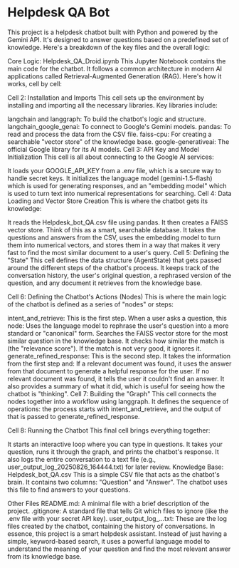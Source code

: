 # Helpdesk QA Bot

This project is a helpdesk chatbot built with Python and powered by the Gemini API. It's designed to answer questions based on a predefined set of knowledge. Here's a breakdown of the key files and the overall logic:

Core Logic: Helpdesk_QA_Droid.ipynb
This Jupyter Notebook contains the main code for the chatbot. It follows a common architecture in modern AI applications called Retrieval-Augmented Generation (RAG). Here's how it works, cell by cell:

Cell 2: Installation and Imports This cell sets up the environment by installing and importing all the necessary libraries. Key libraries include:

langchain and langgraph: To build the chatbot's logic and structure.
langchain_google_genai: To connect to Google's Gemini models.
pandas: To read and process the data from the CSV file.
faiss-cpu: For creating a searchable "vector store" of the knowledge base.
google-generativeai: The official Google library for its AI models.
Cell 3: API Key and Model Initialization This cell is all about connecting to the Google AI services:

It loads your GOOGLE_API_KEY from a .env file, which is a secure way to handle secret keys.
It initializes the language model (gemini-1.5-flash) which is used for generating responses, and an "embedding model" which is used to turn text into numerical representations for searching.
Cell 4: Data Loading and Vector Store Creation This is where the chatbot gets its knowledge:

It reads the Helpdesk_bot_QA.csv file using pandas.
It then creates a FAISS vector store. Think of this as a smart, searchable database. It takes the questions and answers from the CSV, uses the embedding model to turn them into numerical vectors, and stores them in a way that makes it very fast to find the most similar document to a user's query.
Cell 5: Defining the "State" This cell defines the data structure (AgentState) that gets passed around the different steps of the chatbot's process. It keeps track of the conversation history, the user's original question, a rephrased version of the question, and any document it retrieves from the knowledge base.

Cell 6: Defining the Chatbot's Actions (Nodes) This is where the main logic of the chatbot is defined as a series of "nodes" or steps:

intent_and_retrieve: This is the first step. When a user asks a question, this node:
Uses the language model to rephrase the user's question into a more standard or "canonical" form.
Searches the FAISS vector store for the most similar question in the knowledge base.
It checks how similar the match is (the "relevance score"). If the match is not very good, it ignores it.
generate_refined_response: This is the second step. It takes the information from the first step and:
If a relevant document was found, it uses the answer from that document to generate a helpful response for the user.
If no relevant document was found, it tells the user it couldn't find an answer.
It also provides a summary of what it did, which is useful for seeing how the chatbot is "thinking".
Cell 7: Building the "Graph" This cell connects the nodes together into a workflow using langgraph. It defines the sequence of operations: the process starts with intent_and_retrieve, and the output of that is passed to generate_refined_response.

Cell 8: Running the Chatbot This final cell brings everything together:

It starts an interactive loop where you can type in questions.
It takes your question, runs it through the graph, and prints the chatbot's response.
It also logs the entire conversation to a text file (e.g., user_output_log_20250826_164444.txt) for later review.
Knowledge Base: Helpdesk_bot_QA.csv
This is a simple CSV file that acts as the chatbot's brain. It contains two columns: "Question" and "Answer". The chatbot uses this file to find answers to your questions.

Other Files
README.md: A minimal file with a brief description of the project.
.gitignore: A standard file that tells Git which files to ignore (like the .env file with your secret API key).
user_output_log_...txt: These are the log files created by the chatbot, containing the history of conversations.
In essence, this project is a smart helpdesk assistant. Instead of just having a simple, keyword-based search, it uses a powerful language model to understand the meaning of your question and find the most relevant answer from its knowledge base.
